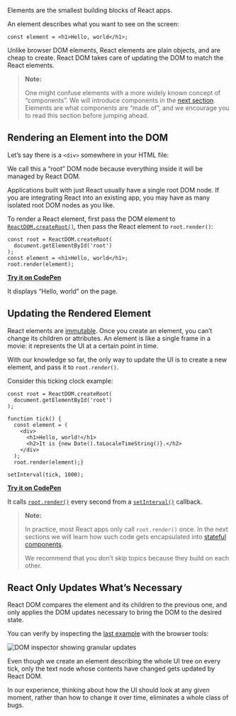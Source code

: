 Elements are the smallest building blocks of React apps.

An element describes what you want to see on the screen:

```
const element = <h1>Hello, world</h1>;
```

Unlike browser DOM elements, React elements are plain objects, and are cheap to create. React DOM takes care of updating the DOM to match the React elements.

> **Note:**
> 
> One might confuse elements with a more widely known concept of “components”. We will introduce components in the [next section](https://reactjs.org/docs/components-and-props.html). Elements are what components are “made of”, and we encourage you to read this section before jumping ahead.

## [](https://reactjs.org/docs/hello-world.html#rendering-an-element-into-the-dom)Rendering an Element into the DOM

Let’s say there is a `<div>` somewhere in your HTML file:

We call this a “root” DOM node because everything inside it will be managed by React DOM.

Applications built with just React usually have a single root DOM node. If you are integrating React into an existing app, you may have as many isolated root DOM nodes as you like.

To render a React element, first pass the DOM element to [`ReactDOM.createRoot()`](https://reactjs.org/docs/react-dom-client.html#createroot), then pass the React element to `root.render()`:

```
const root = ReactDOM.createRoot(
  document.getElementById('root')
);
const element = <h1>Hello, world</h1>;
root.render(element);
```

**[Try it on CodePen](https://codepen.io/gaearon/pen/ZpvBNJ?editors=1010)**

It displays “Hello, world” on the page.

## [](https://reactjs.org/docs/hello-world.html#updating-the-rendered-element)Updating the Rendered Element

React elements are [immutable](https://en.wikipedia.org/wiki/Immutable_object). Once you create an element, you can’t change its children or attributes. An element is like a single frame in a movie: it represents the UI at a certain point in time.

With our knowledge so far, the only way to update the UI is to create a new element, and pass it to `root.render()`.

Consider this ticking clock example:

```
const root = ReactDOM.createRoot(
  document.getElementById('root')
);

function tick() {
  const element = (
    <div>
      <h1>Hello, world!</h1>
      <h2>It is {new Date().toLocaleTimeString()}.</h2>
    </div>
  );
  root.render(element);}

setInterval(tick, 1000);
```

**[Try it on CodePen](https://codepen.io/gaearon/pen/gwoJZk?editors=1010)**

It calls [`root.render()`](https://reactjs.org/docs/react-dom.html#render) every second from a [`setInterval()`](https://developer.mozilla.org/en-US/docs/Web/API/WindowTimers/setInterval) callback.

> **Note:**
> 
> In practice, most React apps only call `root.render()` once. In the next sections we will learn how such code gets encapsulated into [stateful components](https://reactjs.org/docs/state-and-lifecycle.html).
> 
> We recommend that you don’t skip topics because they build on each other.

## [](https://reactjs.org/docs/hello-world.html#react-only-updates-whats-necessary)React Only Updates What’s Necessary

React DOM compares the element and its children to the previous one, and only applies the DOM updates necessary to bring the DOM to the desired state.

You can verify by inspecting the [last example](https://codepen.io/gaearon/pen/gwoJZk?editors=1010) with the browser tools:

![DOM inspector showing granular updates](https://reactjs.org/c158617ed7cc0eac8f58330e49e48224/granular-dom-updates.gif)

Even though we create an element describing the whole UI tree on every tick, only the text node whose contents have changed gets updated by React DOM.

In our experience, thinking about how the UI should look at any given moment, rather than how to change it over time, eliminates a whole class of bugs.